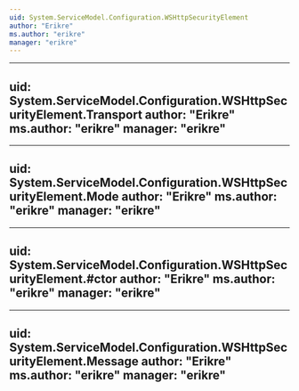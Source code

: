 ```yaml
---
uid: System.ServiceModel.Configuration.WSHttpSecurityElement
author: "Erikre"
ms.author: "erikre"
manager: "erikre"
---
```


---
uid: System.ServiceModel.Configuration.WSHttpSecurityElement.Transport
author: "Erikre"
ms.author: "erikre"
manager: "erikre"
---

---
uid: System.ServiceModel.Configuration.WSHttpSecurityElement.Mode
author: "Erikre"
ms.author: "erikre"
manager: "erikre"
---

---
uid: System.ServiceModel.Configuration.WSHttpSecurityElement.#ctor
author: "Erikre"
ms.author: "erikre"
manager: "erikre"
---

---
uid: System.ServiceModel.Configuration.WSHttpSecurityElement.Message
author: "Erikre"
ms.author: "erikre"
manager: "erikre"
---
